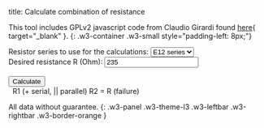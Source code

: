 title: Calculate combination of resistance

This tool includes GPLv2 javascript code from Claudio Girardi found [here](https://www.qsl.net/in3otd/parallr.html){ target="_blank" }.
{: .w3-container .w3-small style="padding-left: 8px;"}

<div class="w3-row-padding" style="padding-left: 0px;">
  <div class="w3-third">
    <label for="rslist">Resistor series to use for the calculations:</label>
    <select class="w3-select w3-border w3-theme-l1" name="rslist" id="rslist" onchange="select_series();">
      <option value="6">E6 series</option>
      <option value="12" selected>E12 series</option>
      <option value="24">E24 series</option>
      <option value="48">E48 series</option>
      <option value="96">E96 series</option>
    </select>
  </div>
  <div class="w3-third">
    <label for="rd">Desired resistance R (Ohm):</label>
    <input class="w3-input w3-border w3-hover-theme w3-theme-l1" type="number" name="rd" id="rd" value="235">
  </div>
</div>
<div class="w3-row-padding" style="padding-left: 0px;">
  <div class="w3-third">
    <label>&nbsp;</label>
    <div><button class="w3-button w3-theme-l1 w3-hover-theme" onclick="CalcRes();">Calculate</button></div>
  </div>
</div>


<div class="w3-container w3-margin-top" style="padding-left: 8px;">
  <label>R1 (+ serial, || parallel) R2 = R (failure)</label>
  <div><pre style="margin-top: 0px !important;"><code id="texta"></code></pre></div>
</div>

All data without guarantee.
{: .w3-panel .w3-theme-l3 .w3-leftbar .w3-rightbar .w3-border-orange }

<script>
//<![CDATA[

  /* Copyright (C) 2001-2010 Claudio Girardi
   * 
   * This program is free software; you can redistribute it and/or modify
   * it under the terms of the GNU General Public License as published by
   * the Free Software Foundation; either version 2 of the License, or (at
   * your option) any later version.
   * 
   * This program is distributed in the hope that it will be useful, but
   * WITHOUT ANY WARRANTY; without even the implied warranty of
   * MERCHANTABILITY or FITNESS FOR A PARTICULAR PURPOSE.  See the GNU
   * General Public License for more details.
   * 
   * You should have received a copy of the GNU General Public License
   * along with this program; if not, write to the Free Software
   * Foundation, Inc., 675 Mass Ave, Cambridge, MA 02139, USA.
   */

    /* well, this is not the simplest way to do it but, as they say, */
    /* If ain't broke, don't fix it!"                                */

    var R;
    var G;
    var n_max;
    var Eseries;
    var out_r1;
    var out_r2;
    var out_op;
    var out_rres;
    var out_tol;
   
    //E3, E6, E12 and E24 were defined in 1948-1950 before IEC 63. The rounding rule of IEC 63 wasn't applied later on.
    function corrIEC63(R) {
      if (R >= 2.6 && R <= 4.6) {
        return R + 0.1;
      }
      else if (R == 8.3) {
        return R - 0.1;
      }
      else {
        return R;
      }
    }
   
    function select_series() { 
      Eseries = document.getElementById('rslist').value;
      let k = Math.pow(10,1/Eseries);
      let idx;

      let Rbase = [];
      let Rval;
      for (idx = 0; idx < Eseries; idx++) {
        Rval = Math.pow(k, idx);
        if (Eseries > 24) {
          Rval = Math.round(Rval * 100) / 100;
        } else {
          Rval = corrIEC63(Math.round(Rval * 10) / 10);
        }
        Rbase.push(Rval);
      }

      R = [];
      let mult;
      for (mult = 0; mult <= 6; mult++) {
        for (idx = 0; idx < Eseries; idx++) {
          /* need to round to compensate for pow() errors; allow max two decimals, needed for E96 */
          R.push(Math.round(Rbase[idx] * Math.pow(10, mult) * 100) / 100);
        }
      }

      n_max = R.length - 1; /* maximum valid index */

      /* compute the conductances array, lowest conductance first to have an */
      /* array sorted in ascending order */
      G = [];
      for (idx = 0; idx <= n_max; idx++) {
        G.push(1.0 / R[n_max - idx]);
      }

      out_r1 = [];
      out_r2 = [];
      out_op = [];
      out_rres = [];
      out_tol = [];
      CalcRes();
    }

    function FindIndex(vect, value) {
      var index_min = 0;
      var index_max = n_max + 1;
      var index = Math.floor( (index_min + index_max) / 2);
      i = 0;

      while (((index_max - index_min) > 1) && (i < 500)) {
        if (vect[index] == value) { break; }
        else if (vect[index] > value) { index_max = index }
        else if (vect[index] < value) { index_min = index }

        index = Math.floor( (index_min + index_max) / 2);
        i++;
      } 
      if (index < n_max) {
        tol1 = Math.abs(vect[index] / value - 1.0);
        tol2 = Math.abs(vect[index + 1] / value - 1.0);
        if (tol1 < tol2)
          return index;
        else
          return (index + 1);
      } else
        return index;
    }

    function CalcRes() {
      var rd = document.getElementById('rd').value;
      var r1, r2, r1_idx, rres, rres_tol, best_tol, out_idx, op;
      var out_prres, out_vrres, out_tols;
      var i, j, iter = 0; /* number of iterations */

      document.getElementById('texta').textContent = ""
<!--      document.getElementById('debuga').value = "" -->

      /* compute assuming resistors in series */
      /* locate nearest approximation with standard resistor values */
      r1_idx = FindIndex(R, rd);
      r1 = R[r1_idx];
      /* other resistor */
      /* r2 = Number.POSITIVE_INFINITY */
      r2 = 0;
      rres = r1;
      rres_tol = (rres - rd) / rd; /* relative tolerance */
      best_tol = rres_tol;

      out_idx = 0;
      out_r1[out_idx] = r1;
      out_r2[out_idx] = r2;
      out_op[out_idx] = "+";
      out_rres[out_idx] = rres;
      out_tol[out_idx++] = rres_tol;

      for (; R[r1_idx] >= rd / 2.0; r1_idx--) {
        iter++;
        r1 = R[r1_idx];

        r2d = rd - r1; // this is the value needed
<!--        document.getElementById('debuga').value += '+ ' + rd + ' ' + r1 + ' ' + r2d + ' ' + 1/rd + ' ' + 1/r1 + ' ' + 1/r2d + '\n' -->
        if (r2d < 0) { continue } // might happen...

        r2_idx = FindIndex(R, r2d);
        r2 = R[r2_idx];  // get the nearest standard value 
        rres = r1 + r2; // compute the resulting composition
        rres_tol = rres / rd - 1.0; // and its tolerance


        if (Math.abs(rres_tol) < Math.abs(best_tol)) {
          //best_tol = rres_tol;
          out_r1[out_idx] = r1;
          out_r2[out_idx] = r2;
          out_op[out_idx] = "+";
          out_rres[out_idx] = rres;
          out_tol[out_idx++] = rres_tol;
        }

      }

      rd = 1.0 / rd;
      /* compute assuming resistors in parallel */
      r1_idx = FindIndex(G, rd);
      for (; G[r1_idx] >= rd / 2.1; r1_idx--) {
        iter++;
        r1 = G[r1_idx];

        r2d = rd - r1; // this is the value needed
<!--         document.getElementById('debuga').value += '|| ' + rd + ' ' + r1 + ' ' + r2d + ' ' + 1/rd + ' ' + 1/r1 + ' ' + 1/r2d + '\n' -->
        if (r2d < 0) { continue } // might happen...

        r2_idx = FindIndex(G, r2d);
        r2 = G[r2_idx];  // get the nearest standard value 
        rres = r1 + r2; // compute the resulting composition
        rres_tol = rd / rres - 1.0; // and its tolerance

        if (Math.abs(rres_tol) < Math.abs(best_tol)) {
          //best_tol = rres_tol;
          // use values from R array to avoid rounding errors 
          //   which will lead to something like 6800.0000001...
          out_r1[out_idx] = R[n_max - r1_idx] // 1.0 / r1;
          out_r2[out_idx] = R[n_max - r2_idx] // 1.0 / r2;
          out_op[out_idx] = "||";
          out_rres[out_idx] = 1.0 / rres;
          out_tol[out_idx++] = rres_tol;
        }
      }

      // sort the results
      for (i = 1; i < out_idx; i++) {
        r1 = out_r1[i];
        r2 = out_r2[i];
        op = out_op[i];
        rres = out_rres[i];
        rres_tol = out_tol[i];
        for (j = i - 1; (j >= 0) && 
             Math.abs(out_tol[j]) > Math.abs(rres_tol); j--) {
          out_r1[j + 1] = out_r1[j];
          out_r2[j + 1] = out_r2[j];
          out_op[j + 1] = out_op[j];
          out_rres[j + 1] = out_rres[j];
          out_tol[j + 1] = out_tol[j];
        }
        out_r1[j + 1] = r1;
        out_r2[j + 1] = r2;
        out_op[j + 1] = op;
        out_rres[j + 1] = rres;
        out_tol[j + 1] = rres_tol;
      }


      for (r1_idx = 0; r1_idx < out_idx; r1_idx++) {
        out_prres = (Math.round(out_rres[r1_idx] * 1000)) / 1000 ;
        //if(out_vrres.length < 8) out_vrres = out_vrres + "\t";
        //out_tols = out_tol[r1_idx].toLocaleString(navigator.language, {maximumFractionDigits: 3});
        out_vrres = getOhmString2(out_prres);
        document.getElementById('texta').textContent += 
          getOhmString(out_r1[r1_idx]) + " " + 
          out_op[r1_idx] + " " + 
          getOhmString(out_r2[r1_idx]) + " = " + out_vrres + "\n";
      }
    // put the focus on the input field
    //document.getElementById('rd').focus();

    }

//]]>
</script>
<script>
function getOhmString(R) {
  let ret;

  if (R >= 1000000) {
    if ((Eseries > 24)) {
      ret = (Math.round(R * 100 / 1000000) / 100).toString().replace(".","M");
    } else {
      ret = (Math.round(R * 10 / 1000000) / 10).toString().replace(".","M");
    }
    if (!ret.includes("M")) {
      ret = ret + "M";
    }
  } 
  else if (R >= 1000) {
    if ((Eseries > 24)) {
      ret = (Math.round(R * 100 / 1000) / 100).toString().replace(".","k");
    } else {
      ret = (Math.round(R * 10 / 1000) / 10).toString().replace(".","k");
    }
    if (!ret.includes("k")) {
      ret = ret + "k";
    }
  }
  else {
    if ((Eseries > 24)) {
      ret = (Math.round(R * 100) / 100).toString();
    } else {
      ret = (Math.round(R * 10) / 10).toString();
    }
  }
  return ret;
}

function getOhmString2(R) {
  let ret;

  if (R >= 1000000) {
    ret = (R / 1000000).toLocaleString(navigator.language, {maximumFractionDigits: 3});
    ret = ret + " MOhm";
  } 
  else if (R >= 1000) {
    ret = (R / 1000).toLocaleString(navigator.language, {maximumFractionDigits: 3});
    ret = ret + " kOhm";
  }
  else {
    ret = R.toLocaleString(navigator.language, {maximumFractionDigits: 3});
    ret = ret + " Ohm";
  }
  return ret;
}

select_series();
</script>